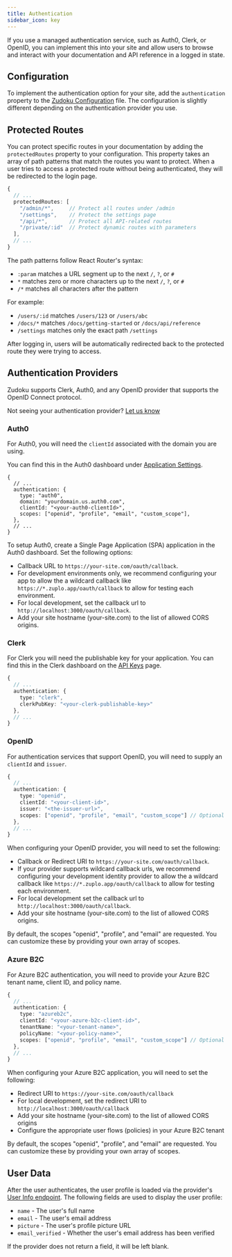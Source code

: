 ```yaml
---
title: Authentication
sidebar_icon: key
---
```


If you use a managed authentication service, such as Auth0, Clerk, or OpenID, you can implement this into your site and allow users to browse and interact with your documentation and API reference in a logged in state.

## Configuration

To implement the authentication option for your site, add the `authentication` property to the [Zudoku Configuration](./overview.md) file. The configuration is slightly different depending on the authentication provider you use.

## Protected Routes

You can protect specific routes in your documentation by adding the `protectedRoutes` property to your configuration. This property takes an array of path patterns that match the routes you want to protect. When a user tries to access a protected route without being authenticated, they will be redirected to the login page.

```typescript
{
  // ...
  protectedRoutes: [
    "/admin/*",     // Protect all routes under /admin
    "/settings",    // Protect the settings page
    "/api/*",       // Protect all API-related routes
    "/private/:id"  // Protect dynamic routes with parameters
  ],
  // ...
}
```

The path patterns follow React Router's syntax:

- `:param` matches a URL segment up to the next `/`, `?`, or `#`
- `*` matches zero or more characters up to the next `/`, `?`, or `#`
- `/*` matches all characters after the pattern

For example:

- `/users/:id` matches `/users/123` or `/users/abc`
- `/docs/*` matches `/docs/getting-started` or `/docs/api/reference`
- `/settings` matches only the exact path `/settings`

After logging in, users will be automatically redirected back to the protected route they were trying to access.

## Authentication Providers

Zudoku supports Clerk, Auth0, and any OpenID provider that supports the OpenID Connect protocol.

Not seeing your authentication provider? [Let us know](https://github.com/zuplo/zudoku/issues)

### Auth0

For Auth0, you will need the `clientId` associated with the domain you are using.

You can find this in the Auth0 dashboard under [Application Settings](https://auth0.com/docs/get-started/applications/application-settings).

```json5
{
  // ...
  authentication: {
    type: "auth0",
    domain: "yourdomain.us.auth0.com",
    clientId: "<your-auth0-clientId>",
    scopes: ["openid", "profile", "email", "custom_scope"],
  },
  // ...
}
```

To setup Auth0, create a Single Page Application (SPA) application in the Auth0 dashboard. Set the following options:

- Callback URL to `https://your-site.com/oauth/callback`.
- For development environments only, we recommend configuring your app to allow the a wildcard callback like `https://*.zuplo.app/oauth/callback` to allow for testing each environment.
- For local development, set the callback url to `http://localhost:3000/oauth/callback`.
- Add your site hostname (your-site.com) to the list of allowed CORS origins.

### Clerk

For Clerk you will need the publishable key for your application. You can find this in the Clerk dashboard on the [API Keys](https://dashboard.clerk.com/last-active?path=api-keys) page.

```typescript
{
  // ...
  authentication: {
    type: "clerk",
    clerkPubKey: "<your-clerk-publishable-key>"
  },
  // ...
}
```

### OpenID

For authentication services that support OpenID, you will need to supply an `clientId` and `issuer`.

```typescript
{
  // ...
  authentication: {
    type: "openid",
    clientId: "<your-client-id>",
    issuer: "<the-issuer-url>",
    scopes: ["openid", "profile", "email", "custom_scope"] // Optional custom scopes
  },
  // ...
}
```

When configuring your OpenID provider, you will need to set the following:

- Callback or Redirect URI to `https://your-site.com/oauth/callback`.
- If your provider supports wildcard callback urls, we recommend configuring your development identity provider to allow the a wildcard callback like `https://*.zuplo.app/oauth/callback` to allow for testing each environment.
- For local development set the callback url to `http://localhost:3000/oauth/callback`.
- Add your site hostname (your-site.com) to the list of allowed CORS origins.

By default, the scopes "openid", "profile", and "email" are requested. You can customize these by providing your own array of scopes.

### Azure B2C

For Azure B2C authentication, you will need to provide your Azure B2C tenant name, client ID, and policy name.

```typescript
{
  // ...
  authentication: {
    type: "azureb2c",
    clientId: "<your-azure-b2c-client-id>",
    tenantName: "<your-tenant-name>",
    policyName: "<your-policy-name>",
    scopes: ["openid", "profile", "email", "custom_scope"] // Optional custom scopes
  },
  // ...
}
```

When configuring your Azure B2C application, you will need to set the following:

- Redirect URI to `https://your-site.com/oauth/callback`
- For local development, set the redirect URI to `http://localhost:3000/oauth/callback`
- Add your site hostname (your-site.com) to the list of allowed CORS origins
- Configure the appropriate user flows (policies) in your Azure B2C tenant

By default, the scopes "openid", "profile", and "email" are requested. You can customize these by providing your own array of scopes.

## User Data

After the user authenticates, the user profile is loaded via the provider's [User Info endpoint](https://openid.net/specs/openid-connect-core-1_0.html#UserInfo). The following fields are used to display the user profile:

- `name` - The user's full name
- `email` - The user's email address
- `picture` - The user's profile picture URL
- `email_verified` - Whether the user's email address has been verified

If the provider does not return a field, it will be left blank.
